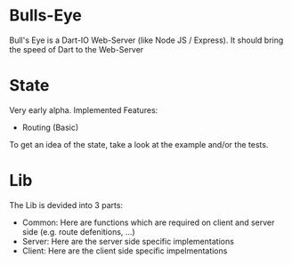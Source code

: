 Bulls-Eye
=========

Bull's Eye is a Dart-IO Web-Server (like Node JS / Express). It should bring the speed of Dart to the Web-Server


State
=========
Very early alpha.
Implemented Features:
* Routing (Basic)

To get an idea of the state, take a look at the example and/or the tests.


Lib
=========
The Lib is devided into 3 parts:
* Common: Here are functions which are required on client and server side (e.g. route defenitions, ...)
* Server: Here are the server side specific implementations
* Client: Here are the client side specific impelmentations
